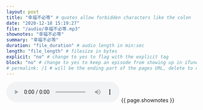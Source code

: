 ```yaml
---
layout: post
title: "幸福不必等" # quotes allow forbidden characters like the colon
date: "2020-12-18 15:19:27"
file: "/audio/幸福不必等.mp3"
shownotes: "幸福不必等"
summary: "幸福不必等"
duration: "file_duration" # audio length in min:sec
length: "file_length" # filesize in bytes
explicit: "no" # change to yes to flag with the explicit tag
block: "no" # change to yes to keep an episode from showing up in iTunes
# permalink: /1 # will be the ending part of the pages URL, delete to default to the title
---
```


<audio controls>
<source src="{{site.url}}{{site.baseurl}}{{ page.file }}" type="audio/x-mp3">
Your browser does not support the audio element.
</audio>
{{ page.shownotes }}
